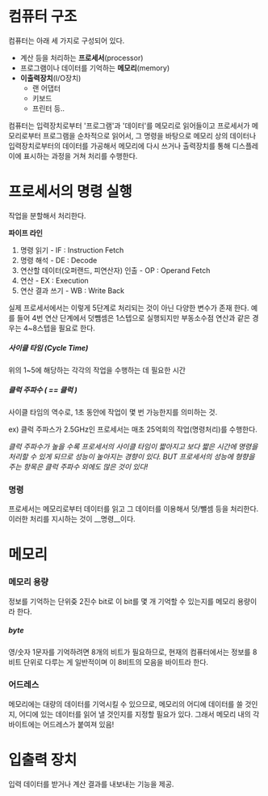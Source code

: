 # 컴퓨터 구조

컴퓨터는 아래 세 가지로 구성되어 있다.

- 계산 등을 처리하는 __프로세서__(processor)
- 프로그램이나 데이터를 기억하는 __메모리__(memory)
- __이출력장치__(I/O장치)
  - 랜 어댑터
  - 키보드
  - 프린터 등..

컴퓨터는 입력장치로부터 '프로그램'과 '데이터'를 메모리로 읽어들이고 프로세서가 메모리로부터 프로그램을 순차적으로 읽어서, 그 명령을 바탕으로 메모리 상의 데이터나 입력장치로부터의 데이터를 가공해서 메모리에 다시 쓰거나 출력장치를 통해 디스플레이에 표시하는 과정을 거쳐 처리를 수행한다.



# 프로세서의 명령 실행

작업을 분할해서 처리한다.

__파이프 라인__

1. 명령 읽기 - IF : Instruction Fetch
2. 명령 해석 - DE : Decode
3. 연산할 데이터(오퍼랜드, 피연산자) 인출 - OP : Operand Fetch
4. 연산 - EX : Execution
5. 연산 결과 쓰기 - WB : Write Back

실제 프로세서에서는 이렇게 5단계로 처리되는 것이 아닌 다양한 변수가 존재 한다. 예를 들어 4번 연산 단계에서 덧뺌셈은 1스텝으로 실행되지만 부동소수점 연산과 같은 경우는 4~8스텝을 필요로 한다.



##### 사이클 타임 (Cycle Time)

위의 1~5에 해당하는 각각의 작업을 수행하는 데 필요한 시간

##### 클럭 주파수 ( == 클럭 )

사이클 타임의 역수로, 1초 동안에 작업이 몇 번 가능한지를 의미하는 것.

ex) 클럭 주파스가 2.5GHz인 프로세서는 매초 25억회의 작업(명령처리)를 수행한다.

*클럭 주파수가 높을 수록 프로세서의 사이클 타임이 짧아지고 보다 짧은 시간에 명령을 처리할 수 있게 되므로 성능이 높아지는 경향이 있다. BUT 프로세서의 성능에 형향을 주는 항목은 클럭 주파수 외에도 많은 것이 있다!*

### 명령

프로세서는 메모리로부터 데이터를 읽고 그 데이터를 이용해서 덧/뺄셈 등을 처리한다. 이러한 처리를 지시하는 것이 __명령__이다.





# 메모리

### 메모리 용량

정보를 기억하는 단위즞 2진수 bit로 이 bit를 몇 개 기억할 수 있는지를 메모리 용량이라 한다.

##### byte

영/숫자 1문자를 기억하려면 8개의 비트가 필요하므로, 현재의 컴퓨터에서는 정보를 8비트 단위로 다루는 게 일반적이며 이 8비트의 모음을 바이트라 한다.

### 어드레스

메모리에는 대량의 데이터를 기억시킬 수 있으므로, 메모리의 어디에 데이터를 쓸 것인지, 어디에 있는 데이터를 읽어 낼 것인지를 지정할 필요가 있다. 그래서 메모리 내의 각 바이트에는 어드레스가 붙여져 있음!



# 입출력 장치

입력 데이터를 받거나 계산 결과를 내보내는 기능을 제공.

